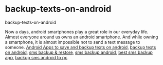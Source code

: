 # backup-texts-on-android
backup-texts-on-android

Now a days, android smartphones play a great role in our everyday life. Almost everyone around us owns an android smartphone. And while owning a smartphone, it is almost impossible not to send a text message to someone.
[Android Apps to save and backup texts on android](https://geekeasier.com/android-apps-to-save-and-backup-texts-on-android/3868/),
[backup texts on android](https://geekeasier.com/android-apps-to-save-and-backup-texts-on-android/3868/),
[sms backup & restore](https://geekeasier.com/android-apps-to-save-and-backup-texts-on-android/3868/),
[sms backup android](https://geekeasier.com/android-apps-to-save-and-backup-texts-on-android/3868/),
[best sms backup app](https://geekeasier.com/android-apps-to-save-and-backup-texts-on-android/3868/),
[backup sms android to pc](https://geekeasier.com/android-apps-to-save-and-backup-texts-on-android/3868/).
